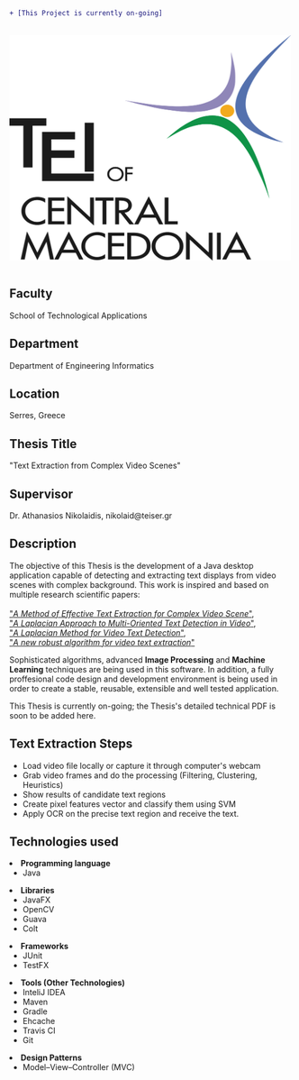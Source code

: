 ```diff
+ [This Project is currently on-going]
```
<br>
<a href="http://www.teicm.gr/index.php?lang=en" target="_blank"> <img src="tei.png" width="500" height="400" align="middle"> </a>
<br>
<br>

<h2>Faculty</h2>
School of Technological Applications

<h2>Department</h2>
Department of Engineering Informatics

<h2>Location</h2>
Serres, Greece

<h2>Thesis Title</h2>
"Text Extraction from Complex Video Scenes"

<h2>Supervisor</h2>
Dr. Athanasios Nikolaidis, nikolaid@teiser.gr

<h2>Description</h2>
<p>The objective of this Thesis is the development of a Java desktop application capable of
 detecting and extracting text displays from video scenes with complex background. This work is inspired and based on
 multiple research scientific papers: <br> <br>
 <a href="https://www.hindawi.com/journals/mpe/2016/2187647/">"<i>A Method of Effective Text Extraction for Complex Video Scene</i>"</a>,<br>
 <a href="http://ieeexplore.ieee.org/document/5557889/">"<i>A Laplacian Approach to Multi-Oriented Text Detection in Video</i>"</a>,<br>
 <a href="https://www.researchgate.net/publication/220860334_A_Laplacian_Method_for_Video_Text_Detection">"<i>A Laplacian Method for Video Text Detection</i>"</a>,<br>
 <a href="https://www.researchgate.net/publication/223882980_A_new_robust_algorithm_for_video_text_extraction">"<i>A new robust algorithm for video text extraction</i>"</a><br>
 
 Sophisticated algorithms, advanced <b>Image Processing</b> and <b>Machine Learning</b> techniques are being used in this software.
 In addition, a fully proffesional code design and development environment is being used in order to create a stable, reusable, extensible and well tested application.
 

  This Thesis is currently on-going; the Thesis's detailed technical PDF is soon to be added here. </p>
  
  
  <h2>Text Extraction Steps</h2>
  
  <ul>
        <li>
            Load video file locally or capture it through computer's webcam
        </li>
        <li>
            Grab video frames and do the processing (Filtering, Clustering, Heuristics)
        </li>
        <li>
            Show results of candidate text regions  
        </li>
        <li>
            Create pixel features vector and classify them using SVM
        </li>
        <li>
            Apply OCR on the precise text region and receive the text.
        </li>
 </ul>    
  
  

<h2>Technologies used</h2>
  
  <li>
      <b>Programming language</b>
      <ul>
        <li>
            Java 
        </li>
      </ul>    
  </li>
  
  <li>
      <b>Libraries</b>
      <ul>
        <li>
            JavaFX
        </li>
        <li>
            OpenCV
        </li>
        <li>
            Guava
        </li>
        <li>
            Colt
        </li>
      </ul>    
  </li>
  
  <li>
      <b>Frameworks</b>
      <ul>
        <li>
            JUnit
        </li>
        <li>
            TestFX
        </li>
      </ul>    
  </li>
  
  <li>
      <b>Tools (Other Technologies)</b>
      <ul>
        <li>
            InteliJ IDEA
        </li>
        <li>
            Maven
        </li>
        <li>
            Gradle
        </li>
        <li>
            Ehcache
        </li>
        <li>
            Travis CI
        </li>
        <li>
            Git
        </li>
      </ul>    
  </li>
  <li>
      <b>Design Patterns</b>
      <ul>
        <li>
            Model–View–Controller (MVC)
        </li>
      </ul>    
  </li>
  
</ul>
